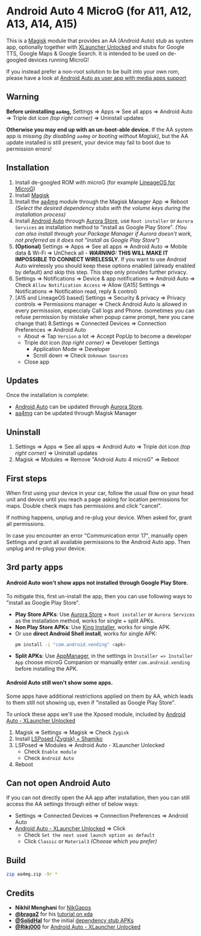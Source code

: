 # Android Auto 4 MicroG (for A11, A12, A13, A14, A15)

This is a [Magisk](https://topjohnwu.github.io/Magisk/) module that provides an AA (Android Auto) stub as system app, optionally together with [XLauncher Unlocked](https://github.com/Rikj000/Android-Auto-XLauncher-Unlocked) and stubs for Google TTS, Google Maps & Google Search.
It is intended to be used on de-googled devices running MicroG!

If you instead prefer a non-root solution to be built into your own rom, please have a look at [Android Auto as user app with media apps support](https://github.com/sn-00-x/android-auto)

## Warning

**Before uninstalling `aa4mg`,**
Settings => Apps => See all apps => Android Auto => Triple dot icon *(top right corner)* => Uninstall updates

**Otherwise you may end up with an un-boot-able device.**
If the AA system app is missing *(by disabling `aa4mg` or booting without Magisk)*,
but the AA update installed is still present,
your device may fail to boot due to permission errors!

## Installation

1. Install de-googled ROM with microG (for example [LineageOS for MicroG](https://lineage.microg.org/))
2. Install [Magisk](https://topjohnwu.github.io/Magisk/install.html)
3. Install the [aa4mg](https://github.com/sn-00-x/aa4mg/releases) module through the Magisk Manager App => Reboot
    *(Select the desired dependency stubs with the volume keys during the installation process)*
4. Install [Android Auto](https://play.google.com/store/apps/details?id=com.google.android.projection.gearhead) through [Aurora Store](https://gitlab.com/AuroraOSS/AuroraStore),
    use `Root installer` or `Aurora Services` as installation method to "install as Google Play Store".
    *(You can also install through your Package Manager if Aurora doesn't work, not preferred as it does not "install as Google Play Store")*
5. **(Optional)** Settings => Apps => See all apps => Android Auto => Mobile data & Wi-Fi => UnCheck all - ***WARNING:*** **THIS WILL MAKE IT IMPOSSIBLE TO CONNECT WIRELESSLY**. If you want to use Android Auto wirelessly you should keep these options enabled (already enabled by default) and skip this step. This step only provides further privacy.
6. Settings => Notifications => Device & app notifications => Android Auto => Check `Allow Notification Access` => Allow
   ([A15] Settings => Notifications => Notification read, reply & control)
7. [A15 and LineageOS based]  Settings => Security & privacy => Privacy controls => Permissions manager => Check Android Auto is allowed in every permisssion, especcialy Call logs and Phone.
   (sometimes you can refuse permission by mistake when popup came prompt, here you cane change that)
8.Settings => Connected Devices => Connection Preferences => Android Auto
    - About => Tap `Version` a lot => Accept PopUp to become a developer
    - Triple dot icon *(top right corner)* => Developer Settings
        - Application Mode => Developer
        - Scroll down => Check `Unknown Sources`
    - Close app

## Updates

Once the installation is complete:
- [Android Auto](https://play.google.com/store/apps/details?id=com.google.android.projection.gearhead) can be updated through [Aurora Store](https://gitlab.com/AuroraOSS/AuroraStore).
- [aa4mg](https://github.com/sn-00-x/aa4mg) can be updated through Magisk Manager

## Uninstall

1. Settings => Apps => See all apps => Android Auto => Triple dot icon *(top right corner)* => Uninstall updates
2. Magisk => Modules => Remove "Android Auto 4 microG" => Reboot

## First steps

When first using your device in your car,
follow the usual flow on your head unit and device until you reach a page asking for location permissions for maps.
Double check maps has permissions and click "cancel".

If nothing happens, unplug and re-plug your device.
When asked for, grant all permissions.

In case you encounter an error "Communication error 17",
manually open Settings and grant all available permissions to the Android Auto app.
Then unplug and re-plug your device.

## 3rd party apps

#### Android Auto won't show apps not installed through Google Play Store.
To mitigate this, first un-install the app, then you can use following ways to "install as Google Play Store".

- **Play Store APKs**: Use [Aurora Store](https://gitlab.com/AuroraOSS/AuroraStore) + `Root installer` or `Aurora Services` as the installation method, works for single + split APKs.
- **Non Play Store APKs**: Use [King Installer](https://github.com/Rikj000/KingInstaller), works for single APK.
- Or use **direct Android Shell install**, works for single APK:   
    ```bash
    pm install -i "com.android.vending" <apk>
    ```
- **Split APKs**: Use [AppManager](https://github.com/MuntashirAkon/AppManager), in the settings in `Installer => Installer App` choose microG Companion or manually enter `com.android.vending` before installing the APK.

#### Android Auto still won't show some apps.
Some apps have additional restrictions applied on them by AA,
which leads to them still not showing up, even if "installed as Google Play Store".

To unlock these apps we'll use the Xposed module, included by [Android Auto - XLauncher Unlocked](https://github.com/Rikj000/Android-Auto-XLauncher-Unlocked)

1. Magisk => Settings => Magisk => Check `Zygisk`
2. Install [LSPosed (Zygisk) + Shamiko](https://lsposed.org/)
3. LSPosed => Modules => Android Auto - XLauncher Unlocked
    - Check `Enable module`
    - Check `Android Auto`
4. Reboot

## Can not open Android Auto
If you can not directly open the AA app after installation,
then you can still access the AA settings through either of below ways:

- Settings => Connected Devices => Connection Preferences => Android Auto
- [Android Auto - XLauncher Unlocked](https://github.com/Rikj000/Android-Auto-XLauncher-Unlocked) => Click
    - Check `Set the next used launch option as default`
    - Click `Classic` or `Material3` *(Choose which you prefer)*

## Build

```bash
zip aa4mg.zip -9r *
```

## Credits

- **Nikhil Menghani** for [NikGapps](https://nikgapps.com/)
- **[@braga2](https://github.com/braga2)** for his [tutorial on xda](https://forum.xda-developers.com/t/microg-android-auto-fully-working.4319159/page-6)
- **[@SolidHal](https://github.com/SolidHal)** for the initial [dependency stub APKs](https://github.com/SolidHal/android-auto-stub)
- **[@Rikj000](https://github.com/Rikj000)** for [Android Auto - XLauncher Unlocked](https://github.com/Rikj000/Android-Auto-XLauncher-Unlocked)
